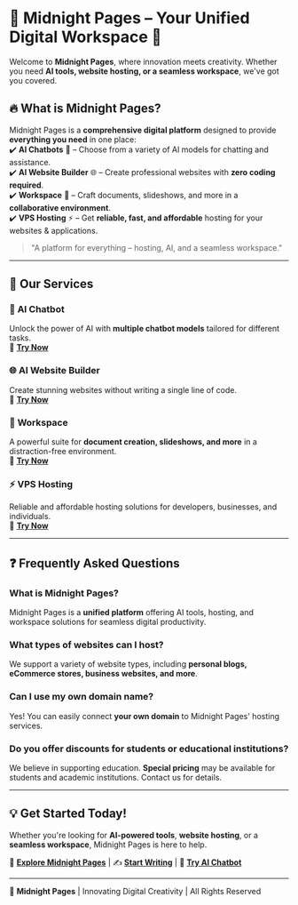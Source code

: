 # 🌙 Midnight Pages – Your Unified Digital Workspace 🚀  

Welcome to **Midnight Pages**, where innovation meets creativity. Whether you need **AI tools, website hosting, or a seamless workspace**, we've got you covered.  

## 🔥 What is Midnight Pages?  
Midnight Pages is a **comprehensive digital platform** designed to provide **everything you need** in one place:  
✔️ **AI Chatbots** 🤖 – Choose from a variety of AI models for chatting and assistance.  
✔️ **AI Website Builder** 🌐 – Create professional websites with **zero coding required**.  
✔️ **Workspace** 📝 – Craft documents, slideshows, and more in a **collaborative environment**.  
✔️ **VPS Hosting** ⚡ – Get **reliable, fast, and affordable** hosting for your websites & applications.  

> "A platform for everything – hosting, AI, and a seamless workspace."  

---

## 🚀 **Our Services**  

### 🤖 **AI Chatbot**  
Unlock the power of AI with **multiple chatbot models** tailored for different tasks.  
🔗 **[Try Now](https://ai.midnightpages.site/)**  

### 🌐 **AI Website Builder**  
Create stunning websites without writing a single line of code.  
🔗 **[Try Now](https://ai.midnightpages.site/)**  

### 📝 **Workspace**  
A powerful suite for **document creation, slideshows, and more** in a distraction-free environment.  
🔗 **[Try Now](https://drive.midnightpages.site/)**  

### ⚡ **VPS Hosting**  
Reliable and affordable hosting solutions for developers, businesses, and individuals.  
🔗 **[Try Now](https://vps.midnightpages.site/)**  

---

## ❓ **Frequently Asked Questions**  

### **What is Midnight Pages?**  
Midnight Pages is a **unified platform** offering AI tools, hosting, and workspace solutions for seamless digital productivity.  

### **What types of websites can I host?**  
We support a variety of website types, including **personal blogs, eCommerce stores, business websites, and more**.  

### **Can I use my own domain name?**  
Yes! You can easily connect **your own domain** to Midnight Pages' hosting services.  

### **Do you offer discounts for students or educational institutions?**  
We believe in supporting education. **Special pricing** may be available for students and academic institutions. Contact us for details.  

---

## 💡 **Get Started Today!**  
Whether you're looking for **AI-powered tools**, **website hosting**, or a **seamless workspace**, Midnight Pages is here to help.  

🚀 **[Explore Midnight Pages](#)** | ✍️ **[Start Writing](#)** | 💬 **[Try AI Chatbot](#)**  

---
🔹 **Midnight Pages** | Innovating Digital Creativity | All Rights Reserved
